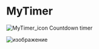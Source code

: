 # MyTimer
![MyTimer_icon](https://user-images.githubusercontent.com/1897024/232294462-9a600456-f35e-459d-b87f-f926d66fc71b.png)
Countdown timer

![изображение](https://user-images.githubusercontent.com/1897024/232290852-dd4149b8-4469-4f2b-aa37-24791049c89c.png)
